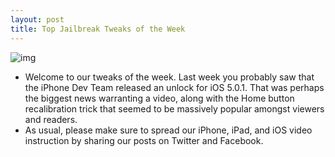 ```yaml
---
layout: post
title: Top Jailbreak Tweaks of the Week
---
```

![img](http://media.idownloadblog.com/wp-content/uploads/2011/10/Videos.png)
* Welcome to our tweaks of the week. Last week you probably saw that the iPhone Dev Team released an unlock for iOS 5.0.1. That was perhaps the biggest news warranting a video, along with the Home button recalibration trick that seemed to be massively popular amongst viewers and readers.
* As usual, please make sure to spread our iPhone, iPad, and iOS video instruction by sharing our posts on Twitter and Facebook.

